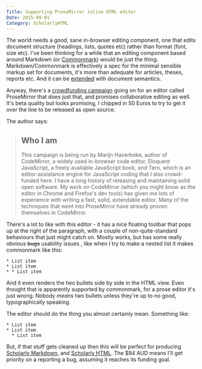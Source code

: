 ```yaml
---
Title: Supporting ProseMirror inline HTML editor
Date: 2015-09-01
Category: ScholarlyHTML
---
```


The world needs a good, sane in-browser editing component, one that
edits document structure (headings, lists, quotes etc) rather than
format (font, size etc). I've been thinking for a while that an
editing component based around Markdown (or [Commonmark]) would be
just the thing. Markdown/Commonmark is effectively a spec for the
minimal sensible markup set for documents, it's more than adequate for
articles, theses, reports etc. And it can be [extended] with document semantics.

Anyway, there's a [crowdfunding campaign] going on for an editor called
ProseMirror that does just that, and promises collaborative editing as
well. It's beta quality but looks promising, I chipped in 50
Euros to try to get it over the line to be released as open source.

The author says:

> ## Who I am
> 
> This campaign is being run by Marijn Haverbeke, author
> of CodeMirror, a widely used in-browser code editor, Eloquent
> JavaScript, a freely available JavaScript book, and Tern, which is
> an editor-assistance engine for JavaScript coding that I also
> crowd-funded here. I have a long history of releasing and
> maintaining solid open software. My work on CodeMirror (which you
> might know as the editor in Chrome and Firefox's dev tools) has
> given me lots of experience with writing a fast, solid, extendable
> editor. Many of the techniques that went into ProseMirror have
> already proven themselves in CodeMirror.

There's a lot to like with this editor - it has a nice floating
toolbar that pops up at the right of the paragraph, with a couple of
non-quite-standard behaviours that just might catch on. Mostly works,
but has some really obvious <strike>bugs</strike> usability issues ,
like when I try to make a nested list it makes commonmark like this:

    * List item
    * List item
    * * List item

And it even renders the two bullets side by side in the HTML view.
Even thought that is apparently supported by commonmark, for a prose
editor it's just wrong. Nobody *means* two bullets unless they're up
to no good, typographically speaking.

The editor should do the thing
you almost certainly mean. Something like:

    * List item
    * List item
      * List item

But, if that stuff gets cleaned up then this will be perfect for
producing [Scholarly Markdown], and [Scholarly HTML]. The $84 AUD
means I'll get priority on a reporting a bug, assuming it reaches its
funding goal.

[Commonmark]: http://commonmark.org/
[crowdfunding campaign]: (https://www.indiegogo.com/projects/1301159)
[Scholarly Markdown]: http://scholarlymarkdown.com/
[Scholarly HTML]: https://github.com/scholarlyhtml
[extended]: http://ptsefton.com/2014/06/26/we-are-not-dinosaurs.htm
